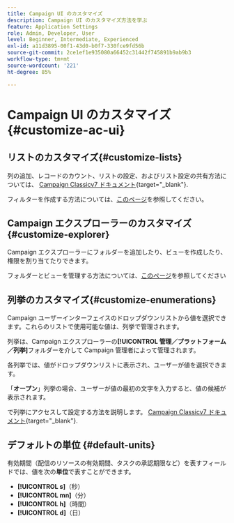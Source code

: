 ```yaml
---
title: Campaign UI のカスタマイズ
description: Campaign UI のカスタマイズ方法を学ぶ
feature: Application Settings
role: Admin, Developer, User
level: Beginner, Intermediate, Experienced
exl-id: a11d3895-00f1-43d0-b0f7-330fce9fd56b
source-git-commit: 2ce1ef1e935080a66452c31442f745891b9ab9b3
workflow-type: tm+mt
source-wordcount: '221'
ht-degree: 85%

---
```


# Campaign UI のカスタマイズ{#customize-ac-ui}

## リストのカスタマイズ{#customize-lists}

列の追加、レコードのカウント、リストの設定、およびリスト設定の共有方法については、 [Campaign Classicv7 ドキュメント](https://experienceleague.adobe.com/docs/campaign-classic/using/getting-started/starting-with-adobe-campaign/campaign-workspace/adobe-campaign-ui-lists.html?lang=ja){target="_blank"}.

フィルターを作成する方法については、[このページ](../audiences/create-filters.md)を参照してください。

## Campaign エクスプローラーのカスタマイズ{#customize-explorer}

Campaign エクスプローラーにフォルダーを追加したり、ビューを作成したり、権限を割り当てたりできます。

フォルダーとビューを管理する方法については、[このページ](../audiences/folders-and-views.md)を参照してください


## 列挙のカスタマイズ{#customize-enumerations}

Campaign ユーザーインターフェイスのドロップダウンリストから値を選択できます。これらのリストで使用可能な値は、列挙で管理されます。

列挙は、Campaign エクスプローラーの&#x200B;**[!UICONTROL 管理／プラットフォーム／列挙]**&#x200B;フォルダーを介して Campaign 管理者によって管理されます。

各列挙では、値がドロップダウンリストに表示され、ユーザーが値を選択できます。

「**オープン**」列挙の場合、ユーザーが値の最初の文字を入力すると、値の候補が表示されます。

で列挙にアクセスして設定する方法を説明します。 [Campaign Classicv7 ドキュメント](https://experienceleague.adobe.com/docs/campaign-classic/using/getting-started/administration-basics/managing-enumerations.html?lang=ja){target="_blank"}.


## デフォルトの単位 {#default-units}

有効期間（配信のリソースの有効期間、タスクの承認期限など）を表すフィールドでは、値を次の&#x200B;**単位**&#x200B;で表すことができます。

* **[!UICONTROL s]**（秒）
* **[!UICONTROL mn]**（分）
* **[!UICONTROL h]**（時間）
* **[!UICONTROL d]**（日）
